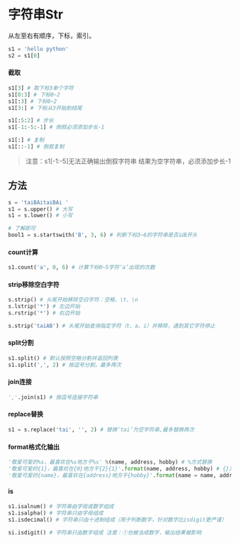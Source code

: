 # 字符串Str

从左至右有顺序，下标，索引。

```python
s1 = 'hello python'
s2 = s1[0]
```

#### 截取

```python
s1[3] # 取下标3单个字符
s1[0:3] # 下标0~2
s1[:3] # 下标0~2
s1[3:] # 下标从3开始到结尾

s1[:5:2] # 步长
s1[-1:-5:-1] # 倒叙必须添加步长-1

s1[:] # 复制
s1[::-1] # 倒叙复制
```

>   注意：s1[-1:-5]无法正确输出倒叙字符串 结果为空字符串，必须添加步长-1

## 方法

```python
s = 'taiBAitaiBAi '
s1 = s.upper() # 大写
s1 = s.lower() # 小写

# 了解即可
bool1 = s.startswith('B', 3, 6) # 判断下标3~6的字符串是否以B开头
```

#### count计算

```python
s1.count('a', 0, 6) # 计算下标0~5字符‘a’出现的次数
```

#### strip移除空白字符

```python
s.strip() # 头尾开始移除空白字符：空格、\t、\n
s.lstrip('*') # 左边开始
s.rstrip('*') # 右边开始

s.strip('taiAB') # 头尾开始查询指定字符（t、a、i）并移除，遇到其它字符停止
```

#### split分割

```python
s1.split() # 默认按照空格分割并返回列表
s1.split(',', 2) # 按逗号分割，最多两次
```

#### join连接

```python
','.join(s1) # 按逗号连接字符串
```

#### replace替换

```python
s1 = s.replace('tai', '', 2) # 替换‘tai’为空字符串,最多替换两次
```

#### format格式化输出

```python
'敬爱可爱的%s，最喜欢在%s地方干%s' %(name, address, hobby) # %方式替换
'敬爱可爱的{1}，最喜欢在{0}地方干{2}{1}'.format(name, address, hobby) # {}方式替换,优点参数指向可乱序、多次插入
'敬爱可爱的{name}，最喜欢在{address}地方干{hobby}'.format(name = name, address = address, hobby = hobby) # {命名}方式替换
```

#### is

```python
s1.isalnum() # 字符串由字母或数字组成
s1.isalpha() # 字符串只由字母组成
s1.isdecimal() # 字符串只由十进制组成（用于判断数字，针对数字比isdigit更严谨）

si.isdigit() # 字符串只由数字组成 注意：①也被当成数字，输出结果被影响
```

